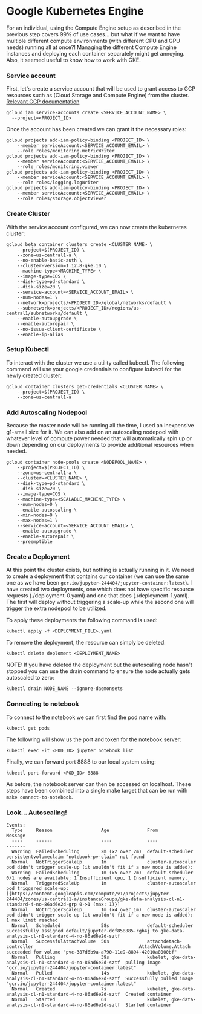 # Google Kubernetes Engine

For an individual, using the Compute Engine setup as described in the previous step covers 99% of use cases... but what if we want to have multiple different compute environments (with different CPU and GPU needs) running all at once?! Managing the different Compute Engine instances and deploying each container separately might get annoying. Also, it seemed useful to know how to work with GKE.

### Service account

First, let's create a service account that will be used to grant access to GCP resources such as (Cloud Storage and Compute Engine) from the cluster. [Relevant GCP documentation](https://cloud.google.com/kubernetes-engine/docs/how-to/access-scopes)

```
gcloud iam service-accounts create <SERVICE_ACCOUNT_NAME> \
  --project=<PROJECT_ID>
```
Once the account has been created we can grant it the necessary roles:

```
gcloud projects add-iam-policy-binding <PROJECT_ID> \
    --member serviceAccount:<SERVICE_ACCOUNT_EMAIL> \
    --role roles/monitoring.metricWriter
gcloud projects add-iam-policy-binding <PROJECT_ID> \
    --member serviceAccount:<SERVICE_ACCOUNT_EMAIL> \
    --role roles/monitoring.viewer
gcloud projects add-iam-policy-binding <PROJECT_ID> \
    --member serviceAccount:<SERVICE_ACCOUNT_EMAIL> \
    --role roles/logging.logWriter
gcloud projects add-iam-policy-binding <PROJECT_ID> \
    --member serviceAccount:<SERVICE_ACCOUNT_EMAIL> \
    --role roles/storage.objectViewer
```

### Create Cluster

With the service account configured, we can now create the kubernetes cluster:

```
gcloud beta container clusters create <CLUSTER_NAME> \
    --project=$(PROJECT_ID) \
    --zone=us-central1-a \
    --no-enable-basic-auth \
    --cluster-version=1.12.8-gke.10 \
    --machine-type=<MACHINE_TYPE> \
    --image-type=COS \
    --disk-type=pd-standard \
    --disk-size=20 \
    --service-account=<SERVICE_ACCOUNT_EMAIL> \
    --num-nodes=1 \
    --network=projects/<PROJECT_ID>/global/networks/default \
    --subnetwork=projects/<PROJECT_ID>/regions/us-central1/subnetworks/default \
    --enable-autoupgrade \
    --enable-autorepair \
    --no-issue-client-certificate \
    --enable-ip-alias
```

### Setup Kubectl

To interact with the cluster we use a utility called kubectl. The following command will use your google credentials to configure kubectl for the newly created cluster:

```
gcloud container clusters get-credentials <CLUSTER_NAME> \
    --project=$(PROJECT_ID) \
    --zone=us-central1-a
```

### Add Autoscaling Nodepool

Because the master node will be running all the time, I used an inexpensive g1-small size for it. We can also add on an autoscaling nodepool with whatever level of compute power needed that will automatically spin up or down depending on our deployments to provide additional resources when needed.

```
gcloud container node-pools create <NODEPOOL_NAME> \
    --project=$(PROJECT_ID) \
    --zone=us-central1-a \
    --cluster=<CLUSTER_NAME> \
    --disk-type=pd-standard \
    --disk-size=20 \
    --image-type=COS \
    --machine-type=<SCALABLE_MACHINE_TYPE> \
    --num-nodes=0 \
    --enable-autoscaling \
    --min-nodes=0 \
    --max-nodes=1 \
    --service-account=<SERVICE_ACCOUNT_EMAIL> \
    --enable-autoupgrade \
    --enable-autorepair \
    --preemptible
```

### Create a Deployment

At this point the cluster exists, but nothing is actually running in it. We need to create a deployment that contains our container (we can use the same one as we have been `gcr.io/jupyter-244404/jupyter-container:latest`). I have created two deployments, one which does not have specific resource requests (./deployment-0.yaml) and one that does (./deployment-1.yaml). The first will deploy without triggering a scale-up while the second one will trigger the extra nodepool to be utilized.

To apply these deployments the following command is used:

```
kubectl apply -f <DEPLOYMENT_FILE>.yaml
```

To remove the deployment, the resource can simply be deleted:

```
kubectl delete deploment <DEPLOYMENT_NAME>
```

NOTE: If you have deleted the deployment but the autoscaling node hasn't stopped you can use the drain command to ensure the node actually gets autoscaled to zero:

```
kubectl drain NODE_NAME --ignore-daemonsets
```

### Connecting to notebook

To connect to the notebook we can first find the pod name with:

```
kubectl get pods
```

The following will show us the port and token for the notebook server:
```
kubectl exec -it <POD_ID> jupyter notebook list
```

Finally, we can forward port 8888 to our local system using:
```
kubectl port-forward <POD_ID> 8888
```
As before, the notebook server can then be accessed on localhost. These steps have been combined into a single make target that can be run with `make connect-to-notebook`.

### Look... Autoscaling!
```
Events:
  Type     Reason                  Age              From                                                          Message
  ----     ------                  ----             ----                                                          -------
  Warning  FailedScheduling        2m (x2 over 2m)  default-scheduler                                             persistentvolumeclaim "notebook-pv-claim" not found
  Normal   NotTriggerScaleUp       1m               cluster-autoscaler                                            pod didn't trigger scale-up (it wouldn't fit if a new node is added):
  Warning  FailedScheduling        1m (x5 over 2m)  default-scheduler                                             0/1 nodes are available: 1 Insufficient cpu, 1 Insufficient memory.
  Normal   TriggeredScaleUp        1m               cluster-autoscaler                                            pod triggered scale-up: [{https://content.googleapis.com/compute/v1/projects/jupyter-244404/zones/us-central1-a/instanceGroups/gke-data-analysis-cl-n1-standard-4-no-86ad6e2d-grp 0->1 (max: 1)}]
  Normal   NotTriggerScaleUp       1m (x4 over 1m)  cluster-autoscaler                                            pod didn't trigger scale-up (it wouldn't fit if a new node is added): 1 max limit reached
  Normal   Scheduled               58s              default-scheduler                                             Successfully assigned default/jupyter-dcf858885-rgb4j to gke-data-analysis-cl-n1-standard-4-no-86ad6e2d-sztf
  Normal   SuccessfulAttachVolume  50s              attachdetach-controller                                       AttachVolume.Attach succeeded for volume "pvc-387d6b9a-a790-11e9-8894-42010a8000bf"
  Normal   Pulling                 39s              kubelet, gke-data-analysis-cl-n1-standard-4-no-86ad6e2d-sztf  pulling image "gcr.io/jupyter-244404/jupyter-container:latest"
  Normal   Pulled                  14s              kubelet, gke-data-analysis-cl-n1-standard-4-no-86ad6e2d-sztf  Successfully pulled image "gcr.io/jupyter-244404/jupyter-container:latest"
  Normal   Created                 7s               kubelet, gke-data-analysis-cl-n1-standard-4-no-86ad6e2d-sztf  Created container
  Normal   Started                 6s               kubelet, gke-data-analysis-cl-n1-standard-4-no-86ad6e2d-sztf  Started container
 ```

